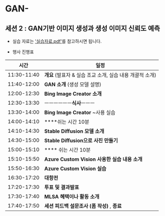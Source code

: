 # GAN-
## 세션 2 : GAN기반 이미지 생성과 생성 이미지 신뢰도 예측

* 실습 자료는 ['실습자료.pdf'](https://github.com/pmj-chosim/GAN-/blob/main/%EC%8B%A4%EC%8A%B5%EC%9E%90%EB%A3%8C.pdf)를 참고하시면 됩니다.
  <p></p>
* 행사 진행표

| 시간         | 일정                               |
|--------------|------------------------------------|
| 11:30-11:40  | **개요** (발표자 & 실습 조교 소개, 실습 내용 개괄적 소개) |
| 11:40-12:00  | **GAN 소개** (생성 모델 설명)                  |
| 12:00-12:30  | **Bing Image Creator 소개**                        |
| 12:30-13:30  | ㅡㅡㅡㅡㅡㅡ**식사**ㅡㅡㅡ               |
| 13:30-14:00  | **Bing Image Creator** ~사용 실습                         |
| 14:00-14:10  | ****쉬는 시간 10분                     |
| 14:10-14:30  | **Stable Diffusion 모델 소개**              |
| 14:30-15:00  | **Stable Diffusion으로 사진 만들기**        |
| 15:00-15:10  | **** 쉬는 시간 10분                    |
| 15:10-15:50  | **Azure Custom Vision 사용한 실습 내용 소개** |
| 15:50-16:30  | **Azure Custom Vision 실습**                |
| 16:30-17:20  | **대항전**                                |
| 17:20-17:30  | **투표 및 결과발표**                       |
| 17:30-17:40  | **MLSA 혜택이나 활동 소개**                 |
| 17:40-17:50  | **세션 피드백 설문조사 (폼 작성)** , **종료**     |

